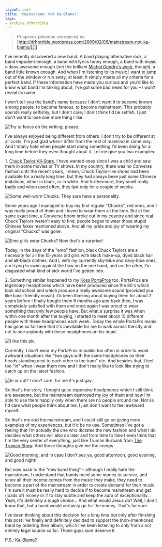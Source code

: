 ```yaml
---
layout: post
title: "Mainstream: Not Ka-Blamo!"
tags:
- archive_drhorrible
---
```

> Príspevok pôvodne zverejnený na [http://drhorrible.wordpress.com/2009/02/06/mainstream-not-ka-blamo/][1]

I've recently discovered a new band. A band playing alternative rock, a band impudent enough, a band with lyrics funny enough, a band with music videos awesome enough (not the brilliant [Michel Gondry's work][2], though), a band little known enough. And when I'm listening to its music I want to jump out of the window or run away, at least. It simply meets all my criteria for a perfect band. If these information have made you curious and you'd like to know what band I'm talking about, I've got some bad news for you – I won't reveal its name.

I won't tell you the band's name because I don't want it to become known among people, to become famous, to become mainstream. This probably sounds really selfishly, but I don't care; I don't think I'd be selfish, I just don't want to lose one more thing I like.

![][pic1]

I've always enjoyed being different from others. I don't try to be different at all costs, I'm just glad when I differ from the rest of mankind in some way. And I totally hate when people start doing something I'd been doing for a long time before they even thought about it. Let me give you two examples:

1\. [Chuck Taylor All-Stars][3]. I have wanted ones since I was a child and saw them in some movies or TV shows. In my country, there was no Converse fashion until the recent years, I mean, Chuck Taylor-like shoes had been available for a really long time, but they had always been just some Chinese imitations, either in black, or in white. And furthermore, they smell really badly and when used often, they last only for a couple of weeks.

![][pic2]

Some years ago I managed to buy my first regular "Chucks", red ones, and I was really proud of them and I loved to wear them all the time. But at the same exact time, a Converse boom broke out in my country and since real Chuck Taylors weren't easy to find, people began to wear those stupid Chinese fakes mentioned above. And all my pride and joy of wearing my original "Chucks" was gone.

![][pic3]

Today, in the days of the "emo" fashion, black Chuck Taylors are a necessity for all the 15-years old girls with black make-up, dyed black hair and all-black clothes. And I, with my currently sky-blue and navy-blue ones, am trying to swim against the flow on the one hand, and on the other, I'm disgusted what kind of sick world I've gotten into.

2\. Something similar happened to my [Koss PortaPros][4] too. PortaPros are legendary headphones which have been produced since the 80's which look old school and which produce a really awesome sound (provided you like bass-friendly music). I'd been thinking about buying them for about 2 years before I finally bought them 6 months ago and back then, I was completely satisfied with them and once again I was proud to wear something that only few people have. But what a surprise it was when within one month after the buying, I started to meet about 10 different people with these headphones each week. Today the whole PortaPro mania has gone so far here that it's inevitable for me to walk across the city and not to see anybody with these headphones on his head.

![][pic4]

Currently, I don't wear my PortaPros in public too often in order to avoid awkward situations like "two guys with the same headphones on their heads standing next to each other in the tram" etc. And besides that, I feel too "in" when I wear them now and I don't really like to look like trying to catch up on the latest fashion.

![][pic5]

So that's the story, I bought quite expensive headphones which I still think are awesome, but the mainstream destroyed my joy of them and now I'm able to use them happily only when there are no people around me. Not as I'd care what people think about me, I just don't want to feel awkward myself.

So that's me and the mainstream, and I could still go on giving more examples of my experiences, but it'd be no use. Sometimes I've got a feeling that I'm actually the one who dictates the new fashion and what I do decides what others will also do later and from time to time I even think that I'm the very center of everything, just like Truman Burbank from [The Truman Show][5]. And those thoughts give me the creeps.

![][pic6]

But now back to the "new band thing" – although I really hate the mainstream, I understand that bands need some money to survive, and since all their income comes from the music they make, they need to become a part of the mainstream in order to create demand for their music. I'm sure it must be really hard to decide if to become mainstream and get (loads of) money or if to stay subtle and keep the aura of exceptionality… Yeah, it's definitely a tough choice… And what would Jesus do? Well, I don't know that, but a band would certainly go for the money. That's for sure.

I've been thinking about this decision for a long time but only after finishing this post I've finally and definitely decided to support the (non-)mentioned band by ordering their album, which I've been listening to only from a not entirely legal source so far. Those guys sure deserve it.

P.S.: [Ka-Blamo?][6]

[1]: http://drhorrible.wordpress.com/2009/02/06/mainstream-not-ka-blamo/
[2]: http://youtube.com/watch?v=DodG8IcnOZk
[3]: http://en.wikipedia.org/wiki/Chuck_Taylor_All-Stars
[4]: http://www.koss.com/koss/kossweb.nsf/p?openform&amp;pc^pt^PORTAPRO
[5]: http://www.imdb.com/title/tt0120382/
[6]: http://youtube.com/watch?v=qn7duAZjP8w
[pic1]: /media/2009/mainstream_sucks.jpg "Try to focus on the writing, please."
[pic2]: /media/2009/chucks2.jpg "Some well-worn Chucks. They sure have a personality."
[pic3]: /media/2009/emo_girl.jpg "Emo girls wear Chucks? Now that's a surprise!"
[pic4]: /media/2009/portapro1.jpg "I like this pic."
[pic5]: /media/2009/fashion.jpg "In or out? I don't care, for me it's just gay."
[pic6]: /media/2009/truman.jpg "Good morning, and in case I don't see ya, good afternoon, good evening, and good night! "